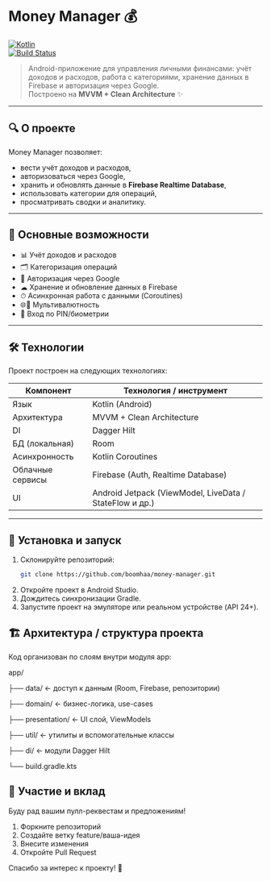 # Money Manager 💰

[![Kotlin](https://img.shields.io/badge/Kotlin-Android-blue?style=flat&logo=kotlin)]()  
[![Build Status](https://img.shields.io/badge/build-passing-brightgreen)]()

> Android-приложение для управления личными финансами: учёт доходов и расходов, работа с категориями, хранение данных в Firebase и авторизация через Google.  
> Построено на **MVVM + Clean Architecture** ✨

---

## 🔍 О проекте

Money Manager позволяет:

- вести учёт доходов и расходов,  
- авторизоваться через Google,  
- хранить и обновлять данные в **Firebase Realtime Database**,  
- использовать категории для операций,  
- просматривать сводки и аналитику.  

---

## 🎯 Основные возможности

- 📊 Учёт доходов и расходов  
- 🗂 Категоризация операций  
- 🔑 Авторизация через Google  
- ☁ Хранение и обновление данных в Firebase  
- ⏱ Асинхронная работа с данными (Coroutines)
- 🌐💱 Мультивалютность
- 🔐 Вход по PIN/биометрии

---

## 🛠 Технологии

Проект построен на следующих технологиях:

| Компонент | Технология / инструмент |
|-----------|--------------------------|
| Язык | Kotlin (Android) |
| Архитектура | MVVM + Clean Architecture |
| DI | Dagger Hilt |
| БД (локальная) | Room |
| Асинхронность | Kotlin Coroutines |
| Облачные сервисы | Firebase (Auth, Realtime Database) |
| UI | Android Jetpack (ViewModel, LiveData / StateFlow и др.) |

---

## 🚀 Установка и запуск

1. Склонируйте репозиторий:  
   ```bash
   git clone https://github.com/boomhaa/money-manager.git
   ```
2. Откройте проект в Android Studio.
3. Дождитесь синхронизации Gradle.
4. Запустите проект на эмуляторе или реальном устройстве (API 24+).

## 🏗 Архитектура / структура проекта
Код организован по слоям внутри модуля app:

app/

├── data/          ← доступ к данным (Room, Firebase, репозитории)

├── domain/        ← бизнес-логика, use-cases

├── presentation/  ← UI слой, ViewModels

├── util/          ← утилиты и вспомогательные классы

├── di/            ← модули Dagger Hilt

└── build.gradle.kts

## 🤝 Участие и вклад

Буду рад вашим пулл-реквестам и предложениям!

1. Форкните репозиторий
2. Создайте ветку feature/ваша-идея
3. Внесите изменения
4. Откройте Pull Request

Спасибо за интерес к проекту! 🚀
